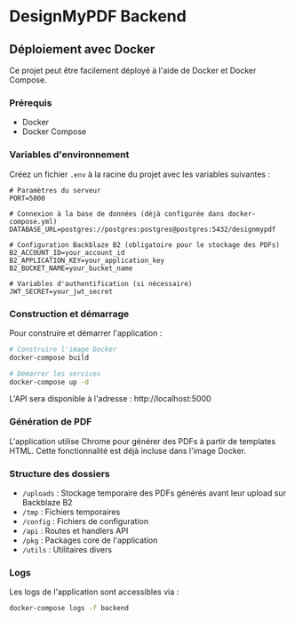 # DesignMyPDF Backend

## Déploiement avec Docker

Ce projet peut être facilement déployé à l'aide de Docker et Docker Compose.

### Prérequis

- Docker
- Docker Compose

### Variables d'environnement

Créez un fichier `.env` à la racine du projet avec les variables suivantes :

```
# Paramètres du serveur
PORT=5000

# Connexion à la base de données (déjà configurée dans docker-compose.yml)
DATABASE_URL=postgres://postgres:postgres@postgres:5432/designmypdf

# Configuration Backblaze B2 (obligatoire pour le stockage des PDFs)
B2_ACCOUNT_ID=your_account_id
B2_APPLICATION_KEY=your_application_key
B2_BUCKET_NAME=your_bucket_name

# Variables d'authentification (si nécessaire)
JWT_SECRET=your_jwt_secret
```

### Construction et démarrage

Pour construire et démarrer l'application :

```bash
# Construire l'image Docker
docker-compose build

# Démarrer les services
docker-compose up -d
```

L'API sera disponible à l'adresse : http://localhost:5000

### Génération de PDF

L'application utilise Chrome pour générer des PDFs à partir de templates HTML. Cette fonctionnalité est déjà incluse dans l'image Docker.

### Structure des dossiers

- `/uploads` : Stockage temporaire des PDFs générés avant leur upload sur Backblaze B2
- `/tmp` : Fichiers temporaires
- `/config` : Fichiers de configuration
- `/api` : Routes et handlers API
- `/pkg` : Packages core de l'application
- `/utils` : Utilitaires divers

### Logs

Les logs de l'application sont accessibles via :

```bash
docker-compose logs -f backend
```
